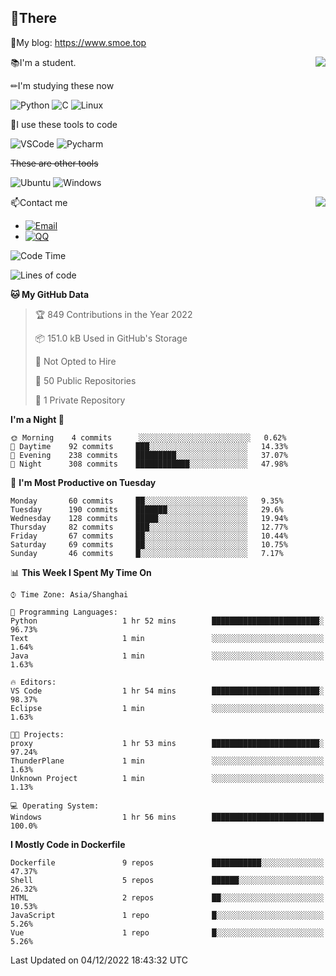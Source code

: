 
## 👏There

📰My blog: https://www.smoe.top

<img align="right" src="https://github-readme-stats.vercel.app/api/top-langs/?username=AkashiCoin"/>


📚I'm a student.

✏I'm studying these now

![Python](https://img.shields.io/badge/-Python-blue?style=flat-square&logo=Python&logoColor=fff)
![C](https://img.shields.io/badge/-C-585858?style=flat-square&logo=C&logoColor=fff)
![Linux](https://img.shields.io/badge/-Linux-black?style=flat-square&logo=Linux&logoColor=fff)

🔨I use these tools to code

![VSCode](https://img.shields.io/badge/-VSCode-blue?style=flat-square&logo=visualstudiocode&logoColor=fff)
![Pycharm](https://img.shields.io/badge/-Pycharm-green?style=flat-square&logo=pycharm&logoColor=fff)

 ~~These are other tools~~

![Ubuntu](https://img.shields.io/badge/-Ubuntu-orange?style=flat-square&logo=Ubuntu&logoColor=fff)
![Windows](https://img.shields.io/badge/-Windows-blue?style=flat-square&logo=Windows&logoColor=fff)

<img align="right" src="https://github-readme-stats.vercel.app/api?username=AkashiCoin" />


📫Contact me

* [![Email](https://img.shields.io/badge/Email-l1040186796@gmail.com-1?style=social&logoColor=fff)](mailto:l1040186796@gmail.com)
* [![QQ](https://img.shields.io/badge/QQ-1040186796-1?style=social&logoColor=fff)](tencent://AddContact/?fromId=45&fromSubId=1&subcmd=all&uin=1040186796&website=www.oicqzone.com)

<!--START_SECTION:waka-->
![Code Time](http://img.shields.io/badge/Code%20Time-336%20hrs%206%20mins-blue)

![Lines of code](https://img.shields.io/badge/From%20Hello%20World%20I%27ve%20Written-5%20Thousand%20lines%20of%20code-blue)

**🐱 My GitHub Data** 

> 🏆 849 Contributions in the Year 2022
 > 
> 📦 151.0 kB Used in GitHub's Storage 
 > 
> 🚫 Not Opted to Hire
 > 
> 📜 50 Public Repositories 
 > 
> 🔑 1 Private Repository 
 > 
**I'm a Night 🦉** 

```text
🌞 Morning    4 commits      ░░░░░░░░░░░░░░░░░░░░░░░░░   0.62% 
🌆 Daytime    92 commits     ███░░░░░░░░░░░░░░░░░░░░░░   14.33% 
🌃 Evening    238 commits    █████████░░░░░░░░░░░░░░░░   37.07% 
🌙 Night      308 commits    ████████████░░░░░░░░░░░░░   47.98%

```
📅 **I'm Most Productive on Tuesday** 

```text
Monday       60 commits     ██░░░░░░░░░░░░░░░░░░░░░░░   9.35% 
Tuesday      190 commits    ███████░░░░░░░░░░░░░░░░░░   29.6% 
Wednesday    128 commits    █████░░░░░░░░░░░░░░░░░░░░   19.94% 
Thursday     82 commits     ███░░░░░░░░░░░░░░░░░░░░░░   12.77% 
Friday       67 commits     ██░░░░░░░░░░░░░░░░░░░░░░░   10.44% 
Saturday     69 commits     ██░░░░░░░░░░░░░░░░░░░░░░░   10.75% 
Sunday       46 commits     █░░░░░░░░░░░░░░░░░░░░░░░░   7.17%

```


📊 **This Week I Spent My Time On** 

```text
⌚︎ Time Zone: Asia/Shanghai

💬 Programming Languages: 
Python                   1 hr 52 mins        ████████████████████████░   96.73% 
Text                     1 min               ░░░░░░░░░░░░░░░░░░░░░░░░░   1.64% 
Java                     1 min               ░░░░░░░░░░░░░░░░░░░░░░░░░   1.63%

🔥 Editors: 
VS Code                  1 hr 54 mins        ████████████████████████░   98.37% 
Eclipse                  1 min               ░░░░░░░░░░░░░░░░░░░░░░░░░   1.63%

🐱‍💻 Projects: 
proxy                    1 hr 53 mins        ████████████████████████░   97.24% 
ThunderPlane             1 min               ░░░░░░░░░░░░░░░░░░░░░░░░░   1.63% 
Unknown Project          1 min               ░░░░░░░░░░░░░░░░░░░░░░░░░   1.13%

💻 Operating System: 
Windows                  1 hr 56 mins        █████████████████████████   100.0%

```

**I Mostly Code in Dockerfile** 

```text
Dockerfile               9 repos             ███████████░░░░░░░░░░░░░░   47.37% 
Shell                    5 repos             ██████░░░░░░░░░░░░░░░░░░░   26.32% 
HTML                     2 repos             ██░░░░░░░░░░░░░░░░░░░░░░░   10.53% 
JavaScript               1 repo              █░░░░░░░░░░░░░░░░░░░░░░░░   5.26% 
Vue                      1 repo              █░░░░░░░░░░░░░░░░░░░░░░░░   5.26%

```



 Last Updated on 04/12/2022 18:43:32 UTC
<!--END_SECTION:waka-->
